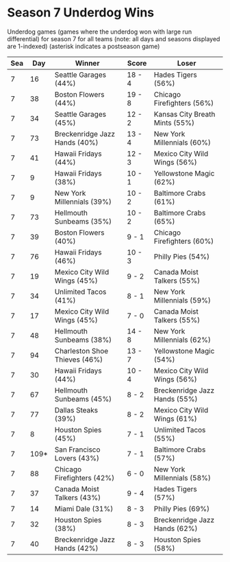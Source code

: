# Season 7 Underdog Wins



Underdog games (games where the underdog won with large run differential) for season 7 for all teams (note: all days and seasons displayed are 1-indexed) (asterisk indicates a postseason game)


| Sea | Day | Winner | Score | Loser | 
| ------ |------ |------ |------ |------ |
| 7 | 16 | Seattle Garages (44%) | 18 - 4 | Hades Tigers (56%) | 
| 7 | 38 | Boston Flowers (44%) | 19 - 8 | Chicago Firefighters (56%) | 
| 7 | 34 | Seattle Garages (45%) | 12 - 2 | Kansas City Breath Mints (55%) | 
| 7 | 73 | Breckenridge Jazz Hands (40%) | 13 - 4 | New York Millennials (60%) | 
| 7 | 41 | Hawaii Fridays (44%) | 12 - 3 | Mexico City Wild Wings (56%) | 
| 7 | 9 | Hawaii Fridays (38%) | 10 - 1 | Yellowstone Magic (62%) | 
| 7 | 9 | New York Millennials (39%) | 10 - 2 | Baltimore Crabs (61%) | 
| 7 | 73 | Hellmouth Sunbeams (35%) | 10 - 2 | Baltimore Crabs (65%) | 
| 7 | 39 | Boston Flowers (40%) | 9 - 1 | Chicago Firefighters (60%) | 
| 7 | 76 | Hawaii Fridays (46%) | 10 - 3 | Philly Pies (54%) | 
| 7 | 19 | Mexico City Wild Wings (45%) | 9 - 2 | Canada Moist Talkers (55%) | 
| 7 | 34 | Unlimited Tacos (41%) | 8 - 1 | New York Millennials (59%) | 
| 7 | 17 | Mexico City Wild Wings (45%) | 7 - 0 | Canada Moist Talkers (55%) | 
| 7 | 48 | Hellmouth Sunbeams (38%) | 14 - 8 | New York Millennials (62%) | 
| 7 | 94 | Charleston Shoe Thieves (46%) | 13 - 7 | Yellowstone Magic (54%) | 
| 7 | 30 | Hawaii Fridays (44%) | 10 - 4 | Mexico City Wild Wings (56%) | 
| 7 | 67 | Hellmouth Sunbeams (45%) | 8 - 2 | Breckenridge Jazz Hands (55%) | 
| 7 | 77 | Dallas Steaks (39%) | 8 - 2 | Mexico City Wild Wings (61%) | 
| 7 | 8 | Houston Spies (45%) | 7 - 1 | Unlimited Tacos (55%) | 
| 7 | 109* | San Francisco Lovers (43%) | 7 - 1 | Baltimore Crabs (57%) | 
| 7 | 88 | Chicago Firefighters (42%) | 6 - 0 | New York Millennials (58%) | 
| 7 | 37 | Canada Moist Talkers (43%) | 9 - 4 | Hades Tigers (57%) | 
| 7 | 14 | Miami Dale (31%) | 8 - 3 | Philly Pies (69%) | 
| 7 | 32 | Houston Spies (38%) | 8 - 3 | Breckenridge Jazz Hands (62%) | 
| 7 | 40 | Breckenridge Jazz Hands (42%) | 8 - 3 | Houston Spies (58%) | 


